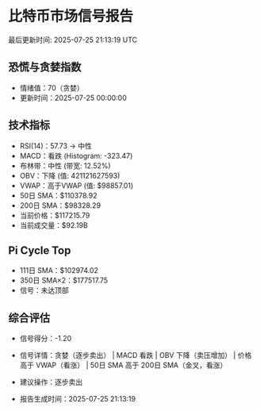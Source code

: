 # 比特币市场信号报告

最后更新时间: 2025-07-25 21:13:19 UTC

## 恐慌与贪婪指数
- 情绪值：70（贪婪）
- 更新时间：2025-07-25 00:00:00

## 技术指标
- RSI(14)：57.73 → 中性
- MACD：看跌 (Histogram: -323.47)
- 布林带：中性 (带宽: 12.52%)
- OBV：下降 (值: 421121627593)
- VWAP：高于VWAP (值: $98857.01)
- 50日 SMA：$110378.92
- 200日 SMA：$98328.29
- 当前价格：$117215.79
- 当前成交量：$92.19B

## Pi Cycle Top
- 111日 SMA：$102974.02
- 350日 SMA×2：$177517.75
- 信号：未达顶部

## 综合评估
- 信号得分：-1.20
- 信号详情：贪婪（逐步卖出） | MACD 看跌 | OBV 下降（卖压增加） | 价格高于 VWAP（看涨） | 50日 SMA 高于 200日 SMA（金叉，看涨）
- 建议操作：逐步卖出

- 报告生成时间：2025-07-25 21:13:19